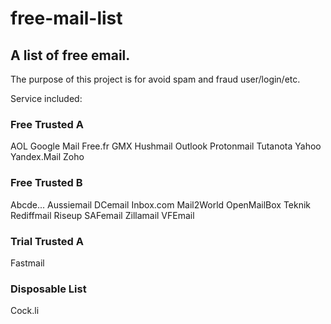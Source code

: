 # free-mail-list
## A list of free email.

The purpose of this project is for avoid spam and fraud user/login/etc.

Service included:

### Free Trusted A
AOL
Google Mail
Free.fr
GMX
Hushmail
Outlook
Protonmail
Tutanota
Yahoo
Yandex.Mail
Zoho

### Free Trusted B
Abcde...
Aussiemail
DCemail
Inbox.com
Mail2World
OpenMailBox
Teknik
Rediffmail
Riseup
SAFemail
Zillamail
VFEmail

### Trial Trusted A
Fastmail

### Disposable List
Cock.li
